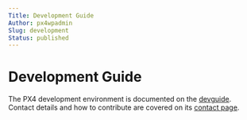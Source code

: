 ```yaml
---
Title: Development Guide
Author: px4wpadmin
Slug: development
Status: published
---
```


# Development Guide

The PX4 development environment is documented on the
[devguide](http://dev.px4.io/). Contact details and how to contribute
are covered on its [contact page](http://dev.px4.io/starting-contributing.html).
